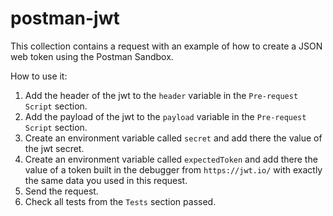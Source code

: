 # postman-jwt
This collection contains a request with an example of how to create a JSON web token using the Postman Sandbox.

How to use it:
1. Add the header of the jwt to the `header` variable in the `Pre-request Script` section.
2. Add the payload of the jwt to the `payload` variable in the `Pre-request Script` section.
3. Create an environment variable called `secret` and add there the value of the jwt secret.
4. Create an environment variable called `expectedToken` and add there the value of a token built in the debugger from `https://jwt.io/` with exactly the same data you used in this request.
5. Send the request.
6. Check all tests from the `Tests` section passed.
